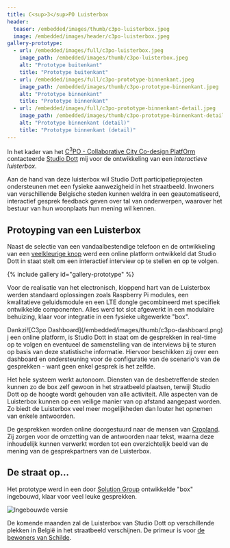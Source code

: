```yaml
---
title: C<sup>3</sup>PO Luisterbox
header:
  teaser: /embedded/images/thumb/c3po-luisterbox.jpeg
  image: /embedded/images/header/c3po-luisterbox.jpeg
gallery-prototype:
  - url: /embedded/images/full/c3po-luisterbox.jpeg
    image_path: /embedded/images/thumb/c3po-luisterbox.jpeg
    alt: "Prototype buitenkant"
    title: "Prototype buitenkant"
  - url: /embedded/images/full/c3po-prototype-binnenkant.jpeg
    image_path: /embedded/images/thumb/c3po-prototype-binnenkant.jpeg
    alt: "Prototype binnenkant"
    title: "Prototype binnenkant"
  - url: /embedded/images/full/c3po-prototype-binnenkant-detail.jpeg
    image_path: /embedded/images/thumb/c3po-prototype-binnenkant-detail.jpeg
    alt: "Prototype binnenkant (detail)"
    title: "Prototype binnenkant (detail)"
---
```


In het kader van het [C<sup>3</sup>PO - Collaborative City Co-design PlatfOrm](https://itea3.org/project/c3po.html) contacteerde [Studio Dott](http://studiodott.be) mij voor de ontwikkeling van een _interactieve luisterbox_.

Aan de hand van deze luisterbox wil Studio Dott participatieprojecten ondersteunen met een fysieke aanwezigheid in het straatbeeld. Inwoners van verschillende Belgische steden kunnen weldra in een geautomatiseerd, interactief gesprek feedback geven over tal van onderwerpen, waarover het bestuur van hun woonplaats hun mening wil kennen.

## Protoyping van een Luisterbox

Naast de selectie van een vandaalbestendige telefoon en de ontwikkeling van een [veelkleurige knop](NeoButton) werd een online platform ontwikkeld dat Studio Dott in staat stelt om een interactief interview op te stellen en op te volgen.

{% include gallery id="gallery-prototype" %}

Voor de realisatie van het electronisch, kloppend hart van de Luisterbox werden standaard oplossingen zoals Raspberry Pi modules, een kwalitatieve geluidsmodule en een LTE dongle gecombineerd met specifiek ontwikkelde componenten. Alles werd tot slot afgewerkt in een modulaire behuizing, klaar voor integratie in een fysieke uitgewerkte "box".

<div style="float:right" markdown="1">
  ![C3po Dashboard](/embedded/images/thumb/c3po-dashboard.png)
</div>

Dankzij een online platform, is Studio Dott in staat om de gesprekken in real-time op te volgen en eventueel de samenstelling van de interviews bij te sturen op basis van deze statistische informatie. Hiervoor beschikken zij over een dashboard en ondersteuning voor de configuratie van de scenario's van de gesprekken - want geen enkel gesprek is het zelfde.

Het hele systeem werkt autonoom. Diensten van de desbetreffende steden kunnen zo de box zelf gewoon in het straatbeeld plaatsen, terwijl Studio Dott op de hoogte wordt gehouden van alle activiteit. Alle aspecten van de Luisterbox kunnen op een veilige manier van op afstand aangepast worden. Zo biedt de Luisterbox veel meer mogelijkheden dan louter het opnemen van enkele antwoorden.

De gesprekken worden online doorgestuurd naar de mensen van [Cropland](http://cropland.be). Zij zorgen voor de omzetting van de antwoorden naar tekst, waarna deze inhoudelijk kunnen verwerkt worden tot een overzichtelijk beeld van de mening van de gesprekpartners van de Luisterbox.

## De straat op...

Het prototype werd in een door [Solution Group](http://solutiongroup.eu) ontwikkelde "box" ingebouwd, klaar voor veel leuke gesprekken.

![Ingebouwde versie](images/full/c3po-ingebouwd-operationeel.jpeg)

De komende maanden zal de Luisterbox van Studio Dott op verschillende plekken in België in het straatbeeld verschijnen. De primeur is voor [de bewoners van Schilde](http://www.schilde.be/uwmeningtelt).
